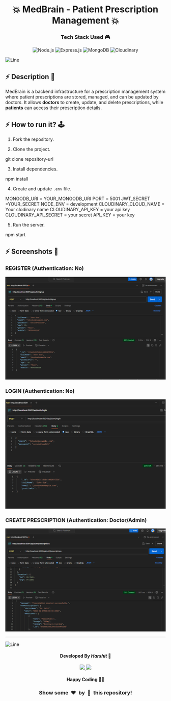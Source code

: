 <h1 align='center'><b>💥 MedBrain - Patient Prescription Management 💥</b></h1>

<!-- -------------------------------------------------------------------------------------------------------------- -->

<h3 align='center'>Tech Stack Used 🎮</h3>
<!-- enlist all the technologies used to create this project from them (Remove comment using 'ctrl+z' or 'command+z') -->

<div align='center'>
  <img src="https://img.shields.io/badge/node.js-6DA55F?style=for-the-badge&logo=node.js&logoColor=white" alt="Node.js"/>
  <img src="https://img.shields.io/badge/express.js-%23404d59.svg?style=for-the-badge&logo=express&logoColor=%2361DAFB" alt="Express.js"/>
  <img src="https://img.shields.io/badge/MongoDB-%234ea94b.svg?style=for-the-badge&logo=mongodb&logoColor=white" alt="MongoDB"/>
  <img src="https://img.shields.io/badge/cloudinary-FF5722?style=for-the-badge&logo=cloudinary&logoColor=white" alt="Cloudinary"/>
</div>


![Line](https://github.com/Avdhesh-Varshney/WebMasterLog/assets/114330097/4b78510f-a941-45f8-a9d5-80ed0705e847)

<!-- -------------------------------------------------------------------------------------------------------------- -->

## :zap: Description 📃

MedBrain is a backend infrastructure for a prescription management system where patient prescriptions are stored, managed, and can be updated by doctors. It allows **doctors** to create, update, and delete prescriptions, while **patients** can access their prescription details.

<!-- -------------------------------------------------------------------------------------------------------------- -->

## :zap: How to run it? 🕹️

1. Fork the repository.

2. Clone the project.

git clone repository-url


3. Install dependencies.

npm install

4. Create and update `.env` file.

MONGODB_URI = YOUR_MONGODB_URI
PORT = 5001
JWT_SECRET =YOUR_SECRET
NODE_ENV = development
CLOUDINARY_CLOUD_NAME = Your clodinary name
CLOUDINARY_API_KEY = your api key
CLOUDINARY_API_SECRET = your secret
API_KEY = your key


5. Run the server.

npm start
## :zap: Screenshots 📸

### REGISTER (Authentication: No)
<img src="./images/Signup.png"/>

### LOGIN (Authentication: No)
<img src="./images/login.png"/>

### CREATE PRESCRIPTION (Authentication: Doctor/Admin)
<img src="./images/prescription.png"/>



---

![Line](https://github.com/Avdhesh-Varshney/WebMasterLog/assets/114330097/4b78510f-a941-45f8-a9d5-80ed0705e847)

<!-- -------------------------------------------------------------------------------------------------------------- -->

<h4 align='center'>Developed By <b><i>Harshit</i></b> 👩</h4>
<p align='center'>
  <a href='https://www.linkedin.com/in/harshit-saini-b855b6296'>
    <img src='https://img.shields.io/badge/linkedin-%230077B5.svg?style=for-the-badge&logo=linkedin&logoColor=white' />
  </a>
  <a href='https://github.com/Harshit457'>
    <img src='https://img.shields.io/badge/github-%23121011.svg?style=for-the-badge&logo=github&logoColor=white' />
  </a>
</p>

<h4 align='center'>Happy Coding 🧑‍💻</h4>

<h3 align="center">Show some &nbsp;❤️&nbsp; by &nbsp;🌟&nbsp; this repository!</h3>